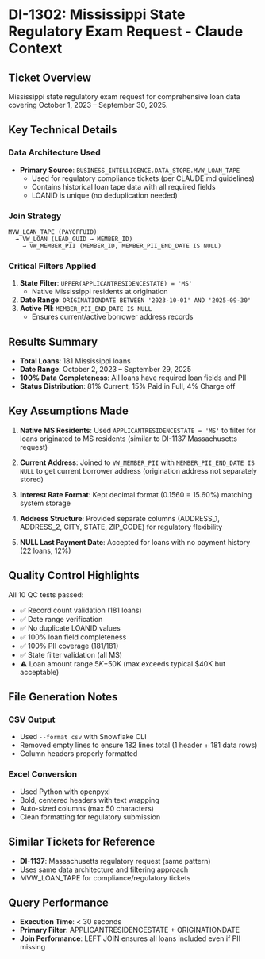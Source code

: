 # DI-1302: Mississippi State Regulatory Exam Request - Claude Context

## Ticket Overview
Mississippi state regulatory exam request for comprehensive loan data covering October 1, 2023 – September 30, 2025.

## Key Technical Details

### Data Architecture Used
- **Primary Source**: `BUSINESS_INTELLIGENCE.DATA_STORE.MVW_LOAN_TAPE`
  - Used for regulatory compliance tickets (per CLAUDE.md guidelines)
  - Contains historical loan tape data with all required fields
  - LOANID is unique (no deduplication needed)

### Join Strategy
```
MVW_LOAN_TAPE (PAYOFFUID)
  → VW_LOAN (LEAD_GUID → MEMBER_ID)
    → VW_MEMBER_PII (MEMBER_ID, MEMBER_PII_END_DATE IS NULL)
```

### Critical Filters Applied
1. **State Filter**: `UPPER(APPLICANTRESIDENCESTATE) = 'MS'`
   - Native Mississippi residents at origination
2. **Date Range**: `ORIGINATIONDATE BETWEEN '2023-10-01' AND '2025-09-30'`
3. **Active PII**: `MEMBER_PII_END_DATE IS NULL`
   - Ensures current/active borrower address records

## Results Summary
- **Total Loans**: 181 Mississippi loans
- **Date Range**: October 2, 2023 – September 29, 2025
- **100% Data Completeness**: All loans have required loan fields and PII
- **Status Distribution**: 81% Current, 15% Paid in Full, 4% Charge off

## Key Assumptions Made

1. **Native MS Residents**: Used `APPLICANTRESIDENCESTATE = 'MS'` to filter for loans originated to MS residents (similar to DI-1137 Massachusetts request)

2. **Current Address**: Joined to `VW_MEMBER_PII` with `MEMBER_PII_END_DATE IS NULL` to get current borrower address (origination address not separately stored)

3. **Interest Rate Format**: Kept decimal format (0.1560 = 15.60%) matching system storage

4. **Address Structure**: Provided separate columns (ADDRESS_1, ADDRESS_2, CITY, STATE, ZIP_CODE) for regulatory flexibility

5. **NULL Last Payment Date**: Accepted for loans with no payment history (22 loans, 12%)

## Quality Control Highlights

All 10 QC tests passed:
- ✅ Record count validation (181 loans)
- ✅ Date range verification
- ✅ No duplicate LOANID values
- ✅ 100% loan field completeness
- ✅ 100% PII coverage (181/181)
- ✅ State filter validation (all MS)
- ⚠️ Loan amount range $5K-$50K (max exceeds typical $40K but acceptable)

## File Generation Notes

### CSV Output
- Used `--format csv` with Snowflake CLI
- Removed empty lines to ensure 182 lines total (1 header + 181 data rows)
- Column headers properly formatted

### Excel Conversion
- Used Python with openpyxl
- Bold, centered headers with text wrapping
- Auto-sized columns (max 50 characters)
- Clean formatting for regulatory submission

## Similar Tickets for Reference
- **DI-1137**: Massachusetts regulatory request (same pattern)
- Uses same data architecture and filtering approach
- MVW_LOAN_TAPE for compliance/regulatory tickets

## Query Performance
- **Execution Time**: < 30 seconds
- **Primary Filter**: APPLICANTRESIDENCESTATE + ORIGINATIONDATE
- **Join Performance**: LEFT JOIN ensures all loans included even if PII missing
